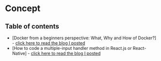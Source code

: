 # Concept

## Table of contents
- [Docker from a beginners perspective: What, Why and How of Docker?] - [click here to read the blog I posted](https://www.linkedin.com/pulse/docker-101-part-1-what-why-how-ram-pandey)
- [How to code a multiple-input handler method in React.js or React-Native] - [click here to read the blog I posted](https://www.linkedin.com/pulse/how-code-multiple-input-handler-method-reactjs-ram-pandey)
